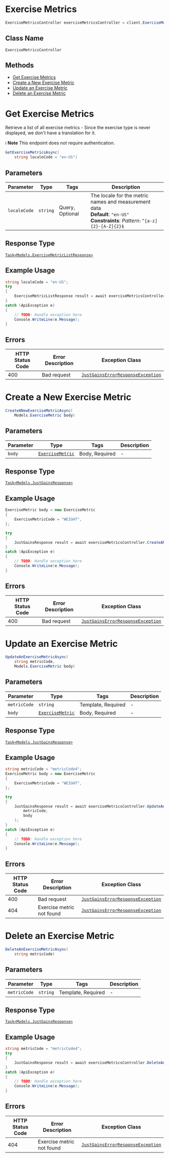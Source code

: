 # Exercise Metrics

```csharp
ExerciseMetricsController exerciseMetricsController = client.ExerciseMetricsController;
```

## Class Name

`ExerciseMetricsController`

## Methods

* [Get Exercise Metrics](../../doc/controllers/exercise-metrics.md#get-exercise-metrics)
* [Create a New Exercise Metric](../../doc/controllers/exercise-metrics.md#create-a-new-exercise-metric)
* [Update an Exercise Metric](../../doc/controllers/exercise-metrics.md#update-an-exercise-metric)
* [Delete an Exercise Metric](../../doc/controllers/exercise-metrics.md#delete-an-exercise-metric)


# Get Exercise Metrics

Retrieve a list of all exercise metrics - Since the exercise type is never displayed, we don't have a translation for it.

:information_source: **Note** This endpoint does not require authentication.

```csharp
GetExerciseMetricsAsync(
    string localeCode = "en-US")
```

## Parameters

| Parameter | Type | Tags | Description |
|  --- | --- | --- | --- |
| `localeCode` | `string` | Query, Optional | The locale for the metric names and measurement data<br>**Default**: `"en-US"`<br>**Constraints**: *Pattern*: `^[a-z]{2}-[A-Z]{2}$` |

## Response Type

[`Task<Models.ExerciseMetricListResponse>`](../../doc/models/exercise-metric-list-response.md)

## Example Usage

```csharp
string localeCode = "en-US";
try
{
    ExerciseMetricListResponse result = await exerciseMetricsController.GetExerciseMetricsAsync(localeCode);
}
catch (ApiException e)
{
    // TODO: Handle exception here
    Console.WriteLine(e.Message);
}
```

## Errors

| HTTP Status Code | Error Description | Exception Class |
|  --- | --- | --- |
| 400 | Bad request | [`JustGainsErrorResponseException`](../../doc/models/just-gains-error-response-exception.md) |


# Create a New Exercise Metric

```csharp
CreateANewExerciseMetricAsync(
    Models.ExerciseMetric body)
```

## Parameters

| Parameter | Type | Tags | Description |
|  --- | --- | --- | --- |
| `body` | [`ExerciseMetric`](../../doc/models/exercise-metric.md) | Body, Required | - |

## Response Type

[`Task<Models.JustGainsResponse>`](../../doc/models/just-gains-response.md)

## Example Usage

```csharp
ExerciseMetric body = new ExerciseMetric
{
    ExerciseMetricCode = "WEIGHT",
};

try
{
    JustGainsResponse result = await exerciseMetricsController.CreateANewExerciseMetricAsync(body);
}
catch (ApiException e)
{
    // TODO: Handle exception here
    Console.WriteLine(e.Message);
}
```

## Errors

| HTTP Status Code | Error Description | Exception Class |
|  --- | --- | --- |
| 400 | Bad request | [`JustGainsErrorResponseException`](../../doc/models/just-gains-error-response-exception.md) |


# Update an Exercise Metric

```csharp
UpdateAnExerciseMetricAsync(
    string metricCode,
    Models.ExerciseMetric body)
```

## Parameters

| Parameter | Type | Tags | Description |
|  --- | --- | --- | --- |
| `metricCode` | `string` | Template, Required | - |
| `body` | [`ExerciseMetric`](../../doc/models/exercise-metric.md) | Body, Required | - |

## Response Type

[`Task<Models.JustGainsResponse>`](../../doc/models/just-gains-response.md)

## Example Usage

```csharp
string metricCode = "metricCode4";
ExerciseMetric body = new ExerciseMetric
{
    ExerciseMetricCode = "WEIGHT",
};

try
{
    JustGainsResponse result = await exerciseMetricsController.UpdateAnExerciseMetricAsync(
        metricCode,
        body
    );
}
catch (ApiException e)
{
    // TODO: Handle exception here
    Console.WriteLine(e.Message);
}
```

## Errors

| HTTP Status Code | Error Description | Exception Class |
|  --- | --- | --- |
| 400 | Bad request | [`JustGainsErrorResponseException`](../../doc/models/just-gains-error-response-exception.md) |
| 404 | Exercise metric not found | [`JustGainsErrorResponseException`](../../doc/models/just-gains-error-response-exception.md) |


# Delete an Exercise Metric

```csharp
DeleteAnExerciseMetricAsync(
    string metricCode)
```

## Parameters

| Parameter | Type | Tags | Description |
|  --- | --- | --- | --- |
| `metricCode` | `string` | Template, Required | - |

## Response Type

[`Task<Models.JustGainsResponse>`](../../doc/models/just-gains-response.md)

## Example Usage

```csharp
string metricCode = "metricCode4";
try
{
    JustGainsResponse result = await exerciseMetricsController.DeleteAnExerciseMetricAsync(metricCode);
}
catch (ApiException e)
{
    // TODO: Handle exception here
    Console.WriteLine(e.Message);
}
```

## Errors

| HTTP Status Code | Error Description | Exception Class |
|  --- | --- | --- |
| 404 | Exercise metric not found | [`JustGainsErrorResponseException`](../../doc/models/just-gains-error-response-exception.md) |

